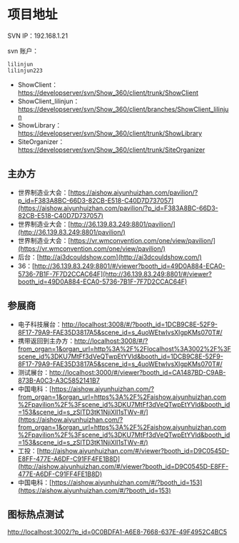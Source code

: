 # 项目地址

SVN IP：192.168.1.21

svn 账户：

```tsx
lilinjun
lilinjun223
```

- ShowClient：[https://developserver/svn/Show_360/client/trunk/ShowClient](https://developserver/svn/Show_360/client/trunk/ShowClient)
- ShowClient_lilinjun：[https://developserver/svn/Show_360/client/branches/ShowClient_lilinjun](https://developserver/svn/Show_360/client/branches/ShowClient_lilinjun)
- ShowLibrary：[https://developserver/svn/Show_360/client/trunk/ShowLibrary](https://developserver/svn/Show_360/client/trunk/ShowLibrary)
- SiteOrganizer：[https://developserver/svn/Show_360/client/trunk/SiteOrganizer](https://developserver/svn/Show_360/client/trunk/SiteOrganizer)

## 主办方

- 世界制造业大会：[https://aishow.aiyunhuizhan.com/pavilion/?p_id=F383A8BC-66D3-82CB-E518-C40D7D737057](https://aishow.aiyunhuizhan.com/pavilion/?p_id=F383A8BC-66D3-82CB-E518-C40D7D737057)
- 世界制造业大会：[http://36.139.83.249:8801/pavilion/](http://36.139.83.249:8801/pavilion/)
- 世界制造业大会：[https://vr.wmconvention.com/one/view/pavilion/](https://vr.wmconvention.com/one/view/pavilion/)
- 后台：[http://ai3dcouldshow.com](http://ai3dcouldshow.com/)
- 36：[http://36.139.83.249:8801/#/viewer?booth_id=49D0A884-ECA0-5736-7B1F-7F7D2CCAC64F](http://36.139.83.249:8801/#/viewer?booth_id=49D0A884-ECA0-5736-7B1F-7F7D2CCAC64F)

## 参展商

- 电子科技展台：[http://localhost:3008/#/?booth_id=1DCB9C8E-52F9-8F17-79A9-FAE35D3817A5&scene_id=s_4uoWEtwIvsXIgpKMs070T#/](http://localhost:3008/#/?booth_id=1DCB9C8E-52F9-8F17-79A9-FAE35D3817A5&scene_id=s_4uoWEtwIvsXIgpKMs070T#/)
- 携带返回到主办方：[http://localhost:3008/#/?from_organ=1&organ_url=http%3A%2F%2Flocalhost%3A3002%2F%3Fscene_id%3DKU7MtFf3dVeQTwpEtYVld&booth_id=1DCB9C8E-52F9-8F17-79A9-FAE35D3817A5&scene_id=s_4uoWEtwIvsXIgpKMs070T#/](http://localhost:3008/#/?from_organ=1&organ_url=http%3A%2F%2Flocalhost%3A3002%2F%3Fscene_id%3DKU7MtFf3dVeQTwpEtYVld&booth_id=1DCB9C8E-52F9-8F17-79A9-FAE35D3817A5&scene_id=s_4uoWEtwIvsXIgpKMs070T#/)
- 测试展台：[http://localhost:3000/#/viewer?booth_id=CA1487BD-C9AB-873B-A0C3-A3C5852141B7](http://localhost:3000/#/viewer?booth_id=CA1487BD-C9AB-873B-A0C3-A3C5852141B7)
- 中国电科：[https://aishow.aiyunhuizhan.com/?from_organ=1&organ_url=https%3A%2F%2Faishow.aiyunhuizhan.com%2Fpavilion%2F%3Fscene_id%3DKU7MtFf3dVeQTwpEtYVld&booth_id=153&scene_id=s_zSlTD3tK1NjiXll1sTWv-#/](https://aishow.aiyunhuizhan.com/?from_organ=1&organ_url=https%3A%2F%2Faishow.aiyunhuizhan.com%2Fpavilion%2F%3Fscene_id%3DKU7MtFf3dVeQTwpEtYVld&booth_id=153&scene_id=s_zSlTD3tK1NjiXll1sTWv-#/)
- 工投：[http://aishow.aiyunhuizhan.com/#/viewer?booth_id=D9C0545D-E8FF-477E-A6DF-C91FF4FE1B8D](http://aishow.aiyunhuizhan.com/#/viewer?booth_id=D9C0545D-E8FF-477E-A6DF-C91FF4FE1B8D)
- 中国电科：[https://aishow.aiyunhuizhan.com/#/?booth_id=153](https://aishow.aiyunhuizhan.com/#/?booth_id=153)

## 图标热点测试

[http://localhost:3002/?p_id=0C0BDFA1-A6E8-7668-637E-49F4952C4BC5](http://localhost:3002/?p_id=0C0BDFA1-A6E8-7668-637E-49F4952C4BC5)
